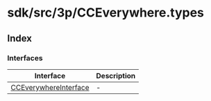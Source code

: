 # sdk/src/3p/CCEverywhere.types

## Index

### Interfaces

| Interface | Description |
| ------ | ------ |
| [CCEverywhereInterface](../CCEverywhere.types/interfaces/CCEverywhereInterface.md) | - |
